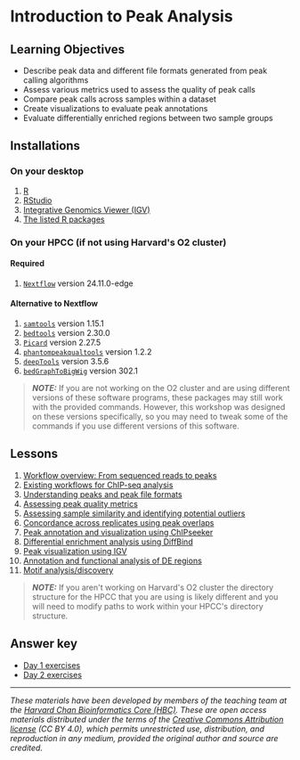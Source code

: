 # Introduction to Peak Analysis

## Learning Objectives

- Describe peak data and different file formats generated from peak calling algorithms
- Assess various metrics used to assess the quality of peak calls
- Compare peak calls across samples within a dataset
- Create visualizations to evaluate peak annotations
- Evaluate differentially enriched regions between two sample groups

## Installations

### On your desktop

1. [R](https://www.r-project.org/)
2. [RStudio](https://posit.co/download/rstudio-desktop/)
3. [Integrative Genomics Viewer (IGV)](https://software.broadinstitute.org/software/igv/)
4. [The listed R packages](../README.md#installation-requirements)

### On your HPCC (if not using Harvard's O2 cluster)

#### Required
1. [`Nextflow`](https://www.nextflow.io/) version 24.11.0-edge

#### Alternative to Nextflow
1. [`samtools`](http://www.htslib.org) version 1.15.1
2. [`bedtools`](https://bedtools.readthedocs.io/en/latest/index.html) version 2.30.0
3. [`Picard`](https://broadinstitute.github.io/picard/) version 2.27.5
5. [`phantompeakqualtools`](https://github.com/kundajelab/phantompeakqualtools) version 1.2.2
6. [`deepTools`](https://deeptools.readthedocs.io/en/develop/index.html) version 3.5.6
7. [`bedGraphToBigWig`](https://github.com/ENCODE-DCC/kentUtils) version 302.1

> ***NOTE:*** If you are not working on the O2 cluster and are using different versions of these software programs, these packages may still work with the provided commands. However, this workshop was designed on these versions specifically, so you may need to tweak some of the commands if you use different versions of this software.

## Lessons

1. [Workflow overview: From sequenced reads to peaks](../lessons/00a_peak_calling_workflow_review.md)
2. [Existing workflows for ChIP-seq analysis](../lessons/00b_peak_calling_with_nfcore.md)
3. [Understanding peaks and peak file formats](../lessons/01_Introduction_to_peak_files.md)
4. [Assessing peak quality metrics](../lessons/02a_peak_quality_metrics_assesment.md)
5. [Assessing sample similarity and identifying potential outliers](../lessons/02b_sample_similarity.md)
6. [Concordance across replicates using peak overlaps](../lessons/03_peak_overlaps.md)
7. [Peak annotation and visualization using ChIPseeker](../lessons/04_peak_annotation_and_visualization.md)
8. [Differential enrichment analysis using DiffBind](../lessons/05_diffbind_analysis.md)
9. [Peak visualization using IGV](../lessons/06_peak_visualization_with_igv.md)
10. [Annotation and functional analysis of DE regions](../lessons/07_DE_annotation_and_enrichment_analysis.md)
11. [Motif analysis/discovery](../lessons/08_motif_analysis.md)


> ***NOTE:*** If you aren't working on Harvard's O2 cluster the directory structure for the HPCC that you are using is likely different and you will need to modify paths to work within your HPCC's directory structure.

## Answer key

- [Day 1 exercises](../homework/Day_1_answer_key.md)
- [Day 2 exercises](../homework/Day_2_answer_key.md)

***

*These materials have been developed by members of the teaching team at the [Harvard Chan Bioinformatics Core (HBC)](http://bioinformatics.sph.harvard.edu/). These are open access materials distributed under the terms of the [Creative Commons Attribution license](https://creativecommons.org/licenses/by/4.0/) (CC BY 4.0), which permits unrestricted use, distribution, and reproduction in any medium, provided the original author and source are credited.*

